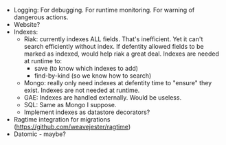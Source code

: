 * Logging: For debugging.  For runtime monitoring.  For warning of dangerous actions.
* Website?
* Indexes:
    * Riak: currently indexes ALL fields.  That's inefficient.
    Yet it can't search efficiently without index.  If defentity allowed
    fields to be marked as indexed, would help riak a great deal.
    Indexes are needed at runtime to:
        - save (to know which indexes to add)
        - find-by-kind (so we know how to search)
    * Mongo: really only need indexes at defentity time to "ensure"
    they exist.  Indexes are not needed at runtime.
    * GAE: Indexes are handled externally.  Would be useless.
    * SQL: Same as Mongo I suppose.
    * Implement indexes as datastore decorators?
* Ragtime integration for migrations (https://github.com/weavejester/ragtime)
* Datomic - maybe?

